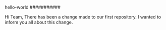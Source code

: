 hello-world
###########

Hi Team,
There has been a change made to our first repository. 
I wanted to inform you all about this change.
